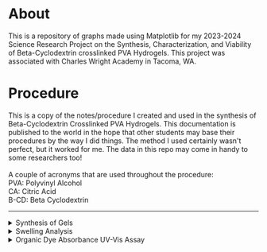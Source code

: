 # About
This is a repository of graphs made using Matplotlib for my 2023-2024 Science Research Project on the Synthesis, Characterization, and Viability of Beta-Cyclodextrin crosslinked PVA Hydrogels. This project was associated with Charles Wright Academy in Tacoma, WA.

# Procedure
This is a copy of the notes/procedure I created and used in the synthesis of Beta-Cyclodextrin Crosslinked PVA Hydrogels. This documentation is published to the world in the hope that other students may base their procedures by the way I did things. The method I used certainly wasn't perfect, but it worked for me. The data in this repo may come in handy to some researchers too!  
<br>
A couple of acronyms that are used throughout the procedure:  
PVA: Polyvinyl Alcohol  
CA: Citric Acid  
B-CD: Beta Cyclodextrin  

---
<details>
<summary>Synthesis of Gels</summary>  
<br>
These may be a bit redundant, but going to this level of detail helped me be organized and operate more efficiently when working in the lab.

### PVA + CA Hydrogel (Control)  
- 15.00g PVA to 90mL dH2O  
- Stir at 70-80C for 3h then at 40-50C overnight (~18h)  
- Placed solution under vacuum to remove air bubbles  
- Add 10mL of 0.10M CA  
- Transfer solution into molds (I used Petri dishes. If I were to do this project again, I would use a silicone/more flexible mold.)  
- Place in a 100C oven for 12h  

### PVA/B-CD(4:1) + CA Hydrogel
- 15.00g PVA to 90mL dH2O  
- Add 3.75g B-CD to reach a PVA/B-CD weight ratio of 4:1  
- Stir at 70-80C for 3h then at 40-50C overnight (~18h)  
- Placed solution under vacuum to remove air bubbles  
- Add 10mL of 0.10M CA  
- Transfer solution into molds  
- Place in a 100C oven for 12h  

### PVA/B-CD(2:1) + CA Hydrogel
- 15.00g PVA to 90mL dH2O  
- Add 7g B-CD to reach a PVA/B-CD weight ratio of 4:1  
- Stir at 70-80C for 3h then at 40-50C overnight (~18h)  
- Placed solution under vacuum to remove air bubbles  
- Add 10mL of 0.10M CA  
- Transfer solution into molds  
- Place in a 100C oven for 12h  


### PVA/B-CD(4:1) Hydrogel 
- Add 15.00g PVA to 100mL dH2O  
- Add 3.75g B-CD to reach a PVA/B-CD weight ratio of 4:1  
- Stir at 70-80C for 3h then at 40-50C overnight (~18h)  
- Placed solution under vacuum to remove air bubbles  
- Transfer solution into molds  
- Place in a 100C oven for 12h  
</details>
<be>
<details>
<summary>Swelling Analysis</summary>  
<br>
- Cut each gel into smaller and record the weight of dried gels<br>
- Place gels in dH2O (I used cell culture wells) and let sit for 24hrs  <br>
- Dry off excess water from the surface  <br>
- Weigh, then calculate swelling using the formula $S = \dfrac{(W_f\ -W_0)}{W_0}\cdot100$
<br>
</details>
  
<details>
<summary>Organic Dye Absorbance UV-Vis Assay</summary>  
  
### Methylene Blue
~0.02g Methylene Blue (MW 318.85) needs to be added to a 100mL Volumetric Flask with dH2O<br>
- Actual Weight Used: 0.0202g<br>
- Serial Dilution: 2mL in 100mL (This was a pain to do. In order to get readable results from my spectrophotometer)<br>
- Tested @ 668.5 nm
  
### Congo Red
~0.5g Congo Red (MW 696.665) needs to be added to a 100mL Volumetric Flask with dH2O<br>
- Actual Weight Used: 0.2339g<br>
- Serial Dilution: 5mL in 100mL<br>
- Tested @ 498.8 nm

### Crystal Violet
~0.001g Crystal Violet (MW 401.979) needs to be added to a 100mL Volumetric Flask with H2O<br>
- Actual Weight Used: 0.0045g<br>
- Serial Dilution: 20mL in 100mL<br>
- Tested @ 590.4 nm
<br><br>

### Preparing Standard Curves
Prepare 4 solutions of known molarity solutions for each dye - Compare to Beer’s law curve (determine the error between actual molarity and estimated molarity on Beer’s law curve)<br>
| Dilution | Congo Red Abs. @498.8nm | Methylene Blue Abs. @668.5nm | Crystal Violet Abs. @590.6nm |
| -------- | ----------------------- | ---------------------------- | ---------------------------- |
|  2+8H2O  |          0.320          |             0.156            |             0.360            | 
|  4+6H2O  |          0.627          |             0.376            |             0.738            | 
|  6+4H2O  |          0.902          |             0.530            |             1.099            | 
|  8+2H2O  |          1.145          |             0.640            |             1.367            | 
<br>
Gels were placed in a 6-well plate, with wells filled with a 4-6H2O dilution of each dye. 3 wells were used, for each dye.

### Analyzing Rested Gel Samples
Absorbance readings were taken after gels sat in dye solution for 24h<br>
| Sample | Congo Red Abs. @498.8nm | Methylene Blue Abs. @668.5nm | Crystal Violet Abs. @590.6nm |
| -------- | ----------------------- | ---------------------------- | ---------------------------- |
|  No Gel  |          0.827          |             0.390            |             0.913            | 
|  PVA + CA  |          0.261          |             0.075            |             0.193            | 
|  PVA/B-CD  |          0.178          |             0.098         |             0.149            | 
|  PVA/B-CD(4:1) + CA  |          0.137          |       0.184            |             0.555            | 
|  PVA/B-CD(2:1) + CA  |          0.505          |             0.157            |             0.488            | 

</details>


















